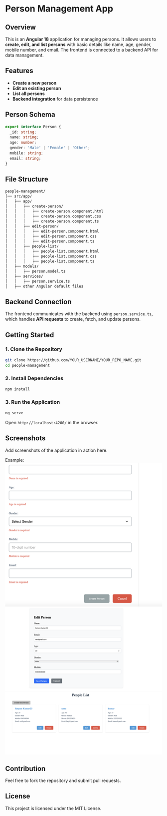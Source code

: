 # Person Management App

## Overview
This is an **Angular 18** application for managing persons. It allows users to **create, edit, and list persons** with basic details like name, age, gender, mobile number, and email. The frontend is connected to a backend API for data management.

## Features
- **Create a new person**
- **Edit an existing person**
- **List all persons**
- **Backend integration** for data persistence

## Person Schema
```typescript
export interface Person {
  _id: string;
  name: string;
  age: number;
  gender: 'Male' | 'Female' | 'Other';
  mobile: string;
  email: string;
}
```

## File Structure
```
people-management/
│── src/app/
│   ├── app/
│   │   ├── create-person/
│   │   │   ├── create-person.component.html
│   │   │   ├── create-person.component.css
│   │   │   ├── create-person.component.ts
│   │   ├── edit-person/
│   │   │   ├── edit-person.component.html
│   │   │   ├── edit-person.component.css
│   │   │   ├── edit-person.component.ts
│   │   ├── people-list/
│   │   │   ├── people-list.component.html
│   │   │   ├── people-list.component.css
│   │   │   ├── people-list.component.ts
│   ├── models/
│   │   ├── person.model.ts
│   ├── services/
│   │   ├── person.service.ts
│   ├── other Angular default files
```

## Backend Connection
The frontend communicates with the backend using `person.service.ts`, which handles **API requests** to create, fetch, and update persons.

## Getting Started
### 1. Clone the Repository
```sh
git clone https://github.com/YOUR_USERNAME/YOUR_REPO_NAME.git
cd people-management
```

### 2. Install Dependencies
```sh
npm install
```

### 3. Run the Application
```sh
ng serve
```
Open `http://localhost:4200/` in the browser.

## Screenshots
Add screenshots of the application in action here.

Example:
![Create Person Page](./screenshots/create-new-person.png)
![Edit Person Page](./screenshots/edit-person.png)
![People List Page](./screenshots/person-list.png)

## Contribution
Feel free to fork the repository and submit pull requests.

## License
This project is licensed under the MIT License.

